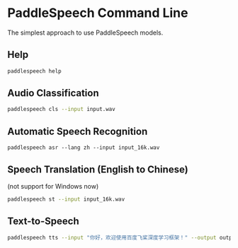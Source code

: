 # PaddleSpeech Command Line

 The simplest approach to use PaddleSpeech models.

 ## Help
 ```bash
 paddlespeech help
 ```
 ## Audio Classification
 ```bash
 paddlespeech cls --input input.wav
 ```

 ## Automatic Speech Recognition
 ```
 paddlespeech asr --lang zh --input input_16k.wav
 ```
 
 ## Speech Translation (English to Chinese)
 
 (not support for Windows now)
 ```bash
 paddlespeech st --input input_16k.wav
 ```
 
 ## Text-to-Speech
 ```bash
 paddlespeech tts --input "你好，欢迎使用百度飞桨深度学习框架！" --output output.wav
 ```
 
